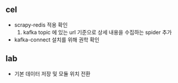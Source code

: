 ## cel
- scrapy-redis 적용 확인
    1. kafka topic 에 있는 url 기준으로 상세 내용을 수집하는 spider 추가
- kafka-connect 설치를 위해 권학 확인

## lab
- 기본 데이터 저장 및 모듈 위치 전환 
